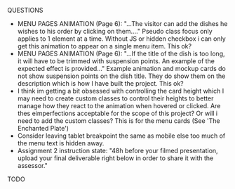 QUESTIONS
- MENU PAGES ANIMATION (Page 6): "...The visitor can add the dishes he wishes to his order by clicking on them...."
  Pseudo class focus only applies to 1 element at a time. Without JS or hidden checkbox i can only get this 
  animation to appear on a single menu item. This ok?
- MENU PAGES ANIMATION (Page 6): "...If the title of the dish is too long, it will have to be trimmed with suspension
  points. An example of the expected effect is provided..." Example animation and mockup cards do not show 
  suspension points on the dish title. They do show them on the description which is how I have built the 
  project. This ok? 
- I think im getting a bit obsessed with controlling the card height which I may need to create custom classes to control 
  their heights to better manage how they react to the animation when hovered or clicked. Are thes eimperfections acceptable 
  for the scope of this project? Or will i need to add the custom classes? This is for the menu cards (See 'The Enchanted Plate')
- Consider leaving tablet breakpoint the same as mobile else too much of the menu text is hidden away. 
- Assignment 2 instruction state: "48h before your filmed presentation, upload your final deliverable right below in order to share it with the assessor."




TODO

